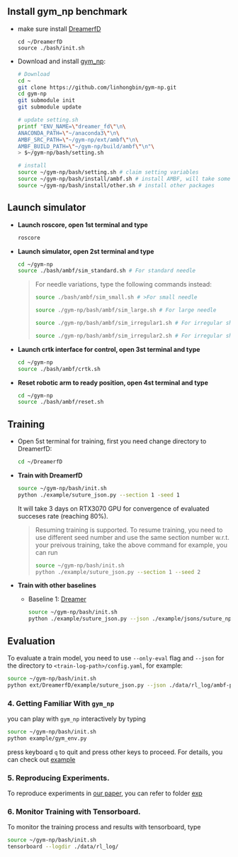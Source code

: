 ## Install gym_np benchmark

  - make sure install [DreamerfD](https://github.com/linhongbin/DreamerfD)
    ```
    cd ~/DreamerfD
    source ./bash/init.sh
    ```
  - Download and install [gym_np](https://github.com/linhongbin/gym-np.git):
  
    ```sh
    # Download
    cd ~
    git clone https://github.com/linhongbin/gym-np.git
    cd gym-np
    git submodule init
    git submodule update

    # update setting.sh
    printf "ENV_NAME=\"dreamer_fd\"\n\
    ANACONDA_PATH=\"~/anaconda3\"\n\
    AMBF_SRC_PATH=\"~/gym-np/ext/ambf\"\n\
    AMBF_BUILD_PATH=\"~/gym-np/build/ambf\"\n"\
    > $~/gym-np/bash/setting.sh

    # install
    source ~/gym-np/bash/setting.sh # claim setting variables
    source ~/gym-np/bash/install/ambf.sh # install AMBF, will take some time to compile
    source ~/gym-np/bash/install/other.sh # install other packages
    ```
  

## Launch simulator

- **Launch roscore, open 1st terminal and type**
  ```sh
  roscore
  ```

- **Launch simulator, open 2st terminal and type**
  ```sh
  cd ~/gym-np
  source ./bash/ambf/sim_standard.sh # For standard needle
  ```
  > For needle variations, type the following commands instead:
  >
  >  ```sh
  >  source ./bash/ambf/sim_small.sh # >For small needle
  >  ```
  >  ```sh
  >  source ./gym-np/bash/ambf/sim_large.sh # For large needle
  >  ```
  >  ```sh
  >  source ./gym-np/bash/ambf/sim_irregular1.sh # For irregular shape 1
  >  ```
  >  ```sh
  >  source ./gym-np/bash/ambf/sim_irregular2.sh # For irregular shape 2
  >  ```

- **Launch crtk interface for control, open 3st terminal and type**
  ```sh
  cd ~/gym-np
  source ./bash/ambf/crtk.sh
  ```

- **Reset robotic arm to ready position, open 4st terminal and type**
  ```sh
  cd ~/gym-np
  source ./bash/ambf/reset.sh 
  ```
## Training
  - Open 5st terminal for training, first you need change directory to DreamerfD:
    ```sh
    cd ~/DreamerfD
    ```

- **Train with DreamerfD**
  ```sh
  source ~/gym-np/bash/init.sh
  python ./example/suture_json.py --section 1 -seed 1
  ```
  It will take 3 days on RTX3070 GPU for convergence of evaluated succeses rate (reaching 80%).
  > Resuming training is supported. To resume training, you need to use different seed number and use the same section number w.r.t. your preivous training, take the above command for example, you can run
  > ```sh
  > source ~/gym-np/bash/init.sh
  > python ./example/suture_json.py --section 1 --seed 2
  >```


- **Train with other baselines**
  
  - Baseline 1: [Dreamer](https://danijar.com/project/dreamerv2/)
    ```sh
    source ~/gym-np/bash/init.sh
    python ./example/suture_json.py --json ./example/jsons/suture_np/Dreamer.yaml --section 1 
    ```

## Evaluation

  To evaluate a train model, you need to use ```--only-eval``` flag and ```--json``` for the directory to ```<train-log-path>/config.yaml```, for example:

  ```sh
  source ~/gym-np/bash/init.sh
  python ext/DreamerfD/example/suture_json.py --json ./data/rl_log/ambf-phantom-psm2-segment_script-zoom_needle_boximage-prefill8000-clutch6/DreamerfD/1/config.yaml --only-eval
  ```

### 4. Getting Familiar With `gym_np`

  you can play with `gym_np` interactively by typing
  ```sh
  source ~/gym-np/bash/init.sh
  python example/gym_env.py
  ```
  press keyboard `q` to quit and press other keys to proceed. For details, you can check out [example](./example/)

### 5. Reproducing Experiments.

  To reproduce experiments in [our paper](), you can refer to folder [exp](./exp)

### 6. Monitor Training with Tensorboard.

  To monitor the training process and results with tensorboard, type 

  ```sh
  source ~/gym-np/bash/init.sh
  tensorboard --logdir ./data/rl_log/
  ```




